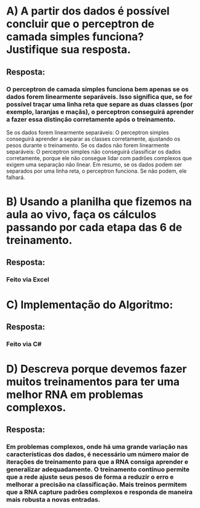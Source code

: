 # A) A partir dos dados é possível concluir que o perceptron de camada simples funciona? Justifique sua resposta.
## Resposta: 
### O perceptron de camada simples funciona bem apenas se os dados forem linearmente separáveis. Isso significa que, se for possível traçar uma linha reta que separe as duas classes (por exemplo, laranjas e maçãs), o perceptron conseguirá aprender a fazer essa distinção corretamente após o treinamento.
Se os dados forem linearmente separáveis: O perceptron simples conseguirá aprender a separar as classes corretamente, ajustando os pesos durante o treinamento.
Se os dados não forem linearmente separáveis: O perceptron simples não conseguirá classificar os dados corretamente, porque ele não consegue lidar com padrões complexos que exigem uma separação não linear.
Em resumo, se os dados podem ser separados por uma linha reta, o perceptron funciona. Se não podem, ele falhará.
# B) Usando a planilha que fizemos na aula ao vivo, faça os cálculos passando por cada etapa das 6 de treinamento.
## Resposta: 
### Feito via Excel
# C) Implementação do Algoritmo:
## Resposta:
### Feito via C#
# D) Descreva porque devemos fazer muitos treinamentos para ter uma melhor RNA em problemas complexos.
## Resposta: 
### Em problemas complexos, onde há uma grande variação nas características dos dados, é necessário um número maior de iterações de treinamento para que a RNA consiga aprender e generalizar adequadamente. O treinamento contínuo permite que a rede ajuste seus pesos de forma a reduzir o erro e melhorar a precisão na classificação. Mais treinos permitem que a RNA capture padrões complexos e responda de maneira mais robusta a novas entradas.
